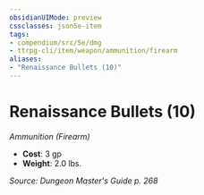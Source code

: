 ```yaml
---
obsidianUIMode: preview
cssclasses: json5e-item
tags:
- compendium/src/5e/dmg
- ttrpg-cli/item/weapon/ammunition/firearm
aliases: 
- "Renaissance Bullets (10)"
---
```

# Renaissance Bullets (10)
*Ammunition (Firearm)*  

- **Cost**: 3 gp
- **Weight**: 2.0 lbs.

*Source: Dungeon Master's Guide p. 268*